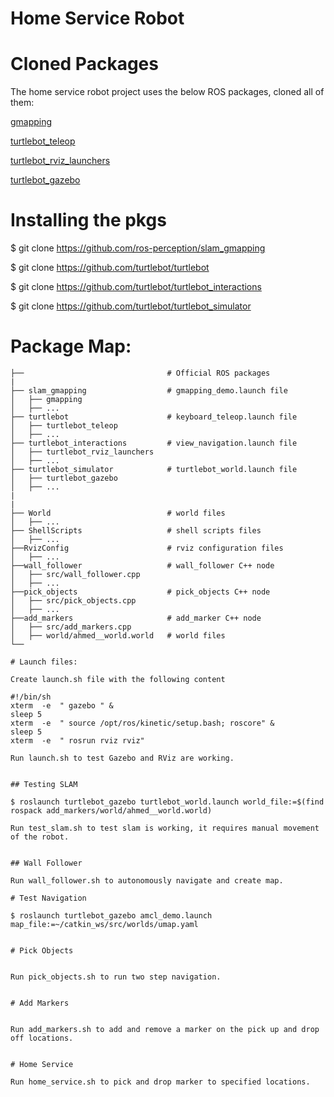 # Home Service Robot


# Cloned Packages
The home service robot project uses the below ROS packages, cloned all of them:

[gmapping](http://wiki.ros.org/gmapping)

[turtlebot_teleop](http://wiki.ros.org/turtlebot_teleop)

[turtlebot_rviz_launchers](http://wiki.ros.org/turtlebot_rviz_launchers)

[turtlebot_gazebo](http://wiki.ros.org/turtlebot_gazebo)

# Installing the pkgs
$ git clone https://github.com/ros-perception/slam_gmapping

$ git clone https://github.com/turtlebot/turtlebot

$ git clone https://github.com/turtlebot/turtlebot_interactions

$ git clone https://github.com/turtlebot/turtlebot_simulator


# Package Map:

    ├──                                # Official ROS packages
    |
    ├── slam_gmapping                  # gmapping_demo.launch file
    │   ├── gmapping
    │   ├── ...
    ├── turtlebot                      # keyboard_teleop.launch file
    │   ├── turtlebot_teleop
    │   ├── ...
    ├── turtlebot_interactions         # view_navigation.launch file
    │   ├── turtlebot_rviz_launchers
    │   ├── ...
    ├── turtlebot_simulator            # turtlebot_world.launch file
    │   ├── turtlebot_gazebo
    │   ├── ...
    |
    |
    ├── World                          # world files
    │   ├── ...
    ├── ShellScripts                   # shell scripts files
    │   ├── ...
    ├──RvizConfig                      # rviz configuration files
    │   ├── ...
    ├──wall_follower                   # wall_follower C++ node
    │   ├── src/wall_follower.cpp
    │   ├── ...
    ├──pick_objects                    # pick_objects C++ node
    │   ├── src/pick_objects.cpp
    │   ├── ...
    ├──add_markers                     # add_marker C++ node
    │   ├── src/add_markers.cpp
    │   ├── world/ahmed__world.world   # world files
    └──
```
# Launch files:

Create launch.sh file with the following content

#!/bin/sh
xterm  -e  " gazebo " &
sleep 5
xterm  -e  " source /opt/ros/kinetic/setup.bash; roscore" &
sleep 5
xterm  -e  " rosrun rviz rviz"

Run launch.sh to test Gazebo and RViz are working.


## Testing SLAM

$ roslaunch turtlebot_gazebo turtlebot_world.launch world_file:=$(find rospack add_markers/world/ahmed__world.world)

Run test_slam.sh to test slam is working, it requires manual movement of the robot.


## Wall Follower

Run wall_follower.sh to autonomously navigate and create map.

# Test Navigation

$ roslaunch turtlebot_gazebo amcl_demo.launch map_file:=~/catkin_ws/src/worlds/umap.yaml


# Pick Objects


Run pick_objects.sh to run two step navigation.


# Add Markers


Run add_markers.sh to add and remove a marker on the pick up and drop off locations.


# Home Service

Run home_service.sh to pick and drop marker to specified locations.


